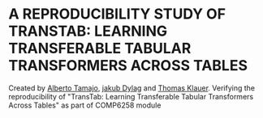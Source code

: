 # A REPRODUCIBILITY STUDY OF TRANSTAB: LEARNING TRANSFERABLE TABULAR TRANSFORMERS ACROSS TABLES
Created by <a href="https://github.com/albertotamajo" target="_blank">Alberto Tamajo</a>, <a href="https://github.com/JakubDylag" target="_blank">jakub Dylag</a> and <a href="https://i3mainz.hs-mainz.de/team/thomasklauer/" target="_blank">Thomas Klauer</a>.
Verifying the reproducibility of "TransTab: Learning Transferable Tabular Transformers Across Tables" as part of COMP6258 module
